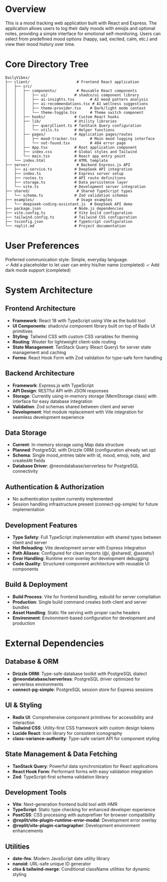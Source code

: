 # Overview

This is a mood tracking web application built with React and Express. The application allows users to log their daily moods with emojis and optional notes, providing a simple interface for emotional self-monitoring. Users can select from predefined mood options (happy, sad, excited, calm, etc.) and view their mood history over time.

# Core Directory Tree

```
DailyVibes/
├── client/                     # Frontend React application
│   ├── src/
│   │   ├── components/         # Reusable React components
│   │   │   ├── ui/            # shadcn/ui component library
│   │   │   ├── ai-insights.tsx       # AI mood pattern analysis
│   │   │   ├── ai-recommendations.tsx # AI wellness suggestions
│   │   │   ├── theme-provider.tsx    # Dark/light mode context
│   │   │   └── theme-toggle.tsx      # Theme switch component
│   │   ├── hooks/             # Custom React hooks
│   │   ├── lib/               # Utility libraries
│   │   │   ├── queryClient.ts # TanStack Query configuration
│   │   │   └── utils.ts       # Helper functions
│   │   ├── pages/             # Application pages/routes
│   │   │   ├── mood-tracker.tsx      # Main mood logging interface
│   │   │   └── not-found.tsx         # 404 error page
│   │   ├── App.tsx            # Root application component
│   │   ├── index.css          # Global styles and Tailwind
│   │   └── main.tsx           # React app entry point
│   └── index.html             # HTML template
├── server/                     # Backend Express.js API
│   ├── ai-service.ts          # DeepSeek API integration
│   ├── index.ts               # Express server setup
│   ├── routes.ts              # API route definitions
│   ├── storage.ts             # Data persistence layer
│   └── vite.ts                # Development server integration
├── shared/                     # Shared TypeScript types
│   └── schema.ts              # Zod validation schemas
├── examples/                   # Usage examples
│   └── deepseek-coding-assistant.js  # DeepSeek API demo
├── package.json               # Node.js dependencies
├── vite.config.ts             # Vite build configuration
├── tailwind.config.ts         # Tailwind CSS configuration
├── tsconfig.json              # TypeScript configuration
└── replit.md                  # Project documentation
```

# User Preferences

Preferred communication style: Simple, everyday language.  
✓ Add a placeholder to let user can entry his/her name (completed)
✓ Add dark mode support (completed)

# System Architecture

## Frontend Architecture
- **Framework**: React 18 with TypeScript using Vite as the build tool
- **UI Components**: shadcn/ui component library built on top of Radix UI primitives
- **Styling**: Tailwind CSS with custom CSS variables for theming
- **Routing**: Wouter for lightweight client-side routing
- **State Management**: TanStack Query (React Query) for server state management and caching
- **Forms**: React Hook Form with Zod validation for type-safe form handling

## Backend Architecture
- **Framework**: Express.js with TypeScript
- **API Design**: RESTful API with JSON responses
- **Storage**: Currently using in-memory storage (MemStorage class) with interface for easy database integration
- **Validation**: Zod schemas shared between client and server
- **Development**: Hot module replacement with Vite integration for seamless development experience

## Data Storage
- **Current**: In-memory storage using Map data structure
- **Planned**: PostgreSQL with Drizzle ORM (configuration already set up)
- **Schema**: Single mood_entries table with id, mood, emoji, note, and createdAt fields
- **Database Driver**: @neondatabase/serverless for PostgreSQL connectivity

## Authentication & Authorization
- No authentication system currently implemented
- Session handling infrastructure present (connect-pg-simple) for future implementation

## Development Features
- **Type Safety**: Full TypeScript implementation with shared types between client and server
- **Hot Reloading**: Vite development server with Express integration
- **Path Aliases**: Configured for clean imports (@/, @shared/, @assets/)
- **Error Handling**: Runtime error overlay for development debugging
- **Code Quality**: Structured component architecture with reusable UI components

## Build & Deployment
- **Build Process**: Vite for frontend bundling, esbuild for server compilation
- **Production**: Single build command creates both client and server bundles
- **Asset Handling**: Static file serving with proper cache headers
- **Environment**: Environment-based configuration for development and production

# External Dependencies

## Database & ORM
- **Drizzle ORM**: Type-safe database toolkit with PostgreSQL dialect
- **@neondatabase/serverless**: PostgreSQL driver optimized for serverless environments
- **connect-pg-simple**: PostgreSQL session store for Express sessions

## UI & Styling
- **Radix UI**: Comprehensive component primitives for accessibility and interaction
- **Tailwind CSS**: Utility-first CSS framework with custom design tokens
- **Lucide React**: Icon library for consistent iconography
- **class-variance-authority**: Type-safe variant API for component styling

## State Management & Data Fetching
- **TanStack Query**: Powerful data synchronization for React applications
- **React Hook Form**: Performant forms with easy validation integration
- **Zod**: TypeScript-first schema validation library

## Development Tools
- **Vite**: Next-generation frontend build tool with HMR
- **TypeScript**: Static type checking for enhanced developer experience
- **PostCSS**: CSS processing with autoprefixer for browser compatibility
- **@replit/vite-plugin-runtime-error-modal**: Development error overlay
- **@replit/vite-plugin-cartographer**: Development environment enhancements

## Utilities
- **date-fns**: Modern JavaScript date utility library
- **nanoid**: URL-safe unique ID generator
- **clsx & tailwind-merge**: Conditional className utilities for dynamic styling